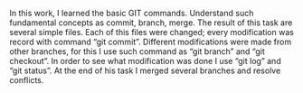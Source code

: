 In this work, I learned the basic GIT commands.
Understand such fundamental concepts as commit, branch, merge. 
The result of this task are several simple files. Each of this files were changed; every modification was record with command “git commit”.
Different modifications were made from other branches, for this I use such command as “git branch” and “git checkout”.
In order to see what modification was done I use “git log” and “git status”.
At the end of his task I merged several branches and resolve conflicts.
